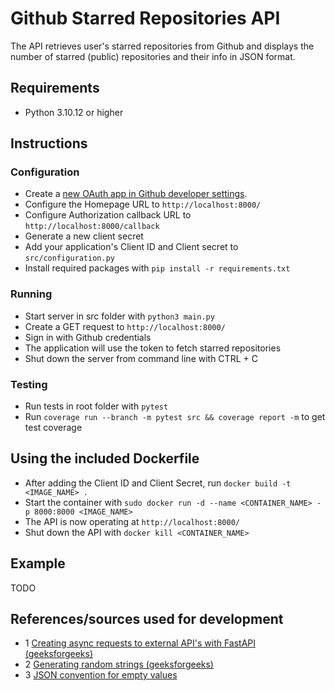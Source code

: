 # Github Starred Repositories API

The API retrieves user's starred repositories from Github and displays the number of starred (public) repositories and their info in JSON format.

## Requirements
- Python 3.10.12 or higher

## Instructions

### Configuration
- Create a [new OAuth app in Github developer settings](https://docs.github.com/en/apps/oauth-apps/building-oauth-apps/creating-an-oauth-app).
- Configure the Homepage URL to ```http://localhost:8000/```
- Configure Authorization callback URL to ```http://localhost:8000/callback```
- Generate a new client secret
- Add your application's Client ID and Client secret to ```src/configuration.py```
- Install required packages with ```pip install -r requirements.txt```

### Running
- Start server in src folder with ```python3 main.py```
- Create a GET request to ```http://localhost:8000/```
- Sign in with Github credentials
- The application will use the token to fetch starred repositories
- Shut down the server from command line with CTRL + C

### Testing
- Run tests in root folder with ```pytest```
- Run ```coverage run --branch -m pytest src && coverage report -m``` to get test coverage

## Using the included Dockerfile
- After adding the Client ID and Client Secret, run ```docker build -t <IMAGE_NAME> .```
- Start the container with ```sudo docker run -d --name <CONTAINER_NAME> -p 8000:8000 <IMAGE_NAME>```
- The API is now operating at ```http://localhost:8000/```
- Shut down the API with ```docker kill <CONTAINER_NAME>```

## Example
TODO

## References/sources used for development

- 1 [Creating async requests to external API's with FastAPI (geeksforgeeks)](https://www.geeksforgeeks.org/making-http-requests-from-a-fastapi-application-to-an-external-api/)
- 2 [Generating random strings (geeksforgeeks)](https://www.geeksforgeeks.org/python-generate-random-string-of-given-length/)
- 3 [JSON convention for empty values](https://stackoverflow.com/questions/9619852/what-is-the-convention-in-json-for-empty-vs-null)